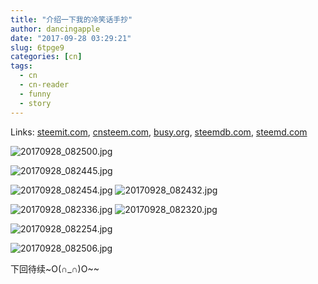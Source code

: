 ```yaml
---
title: "介绍一下我的冷笑话手抄"
author: dancingapple
date: "2017-09-28 03:29:21"
slug: 6tpge9
categories: [cn]
tags: 
  - cn
  - cn-reader
  - funny
  - story
---
```


Links: [steemit.com](https://steemit.com/cn/@dancingapple/6tpge9), [cnsteem.com](https://cnsteem.com/cn/@dancingapple/6tpge9), [busy.org](https://busy.org/cn/@dancingapple/6tpge9), [steemdb.com](https://steemdb.com/cn/@dancingapple/6tpge9), [steemd.com](https://steemd.com/cn/@dancingapple/6tpge9)

![20170928_082500.jpg](https://steemitimages.com/DQmVLjy8ziu4qCMMNNxmKQRXu7LciiAejo6VTw4DeRVCgJd/20170928_082500.jpg)

![20170928_082445.jpg](https://steemitimages.com/DQmQEbgVLP82mYbQ2599nw4gvpTZEdgSCK97ZLB8ixB4tmt/20170928_082445.jpg)

![20170928_082454.jpg](https://steemitimages.com/DQmQpBVJ7aYQsG2Dz3q4Kx4iDMKky97HENfzFgSnj7UWV36/20170928_082454.jpg)
![20170928_082432.jpg](https://steemitimages.com/DQmScPRBMhY1M3dL5xYMuJKFxkoJuad9JtM5mQ8ikdwNhwW/20170928_082432.jpg)

![20170928_082336.jpg](https://steemitimages.com/DQmRUKxFJafLFMLo51wMvFS8jmgHzFgdf5zpm5oqt7s25YU/20170928_082336.jpg)
![20170928_082320.jpg](https://steemitimages.com/DQmbKVZsfQdPdqDCnwr3X9uxqz74m8uSe53CdmBJ2NWADqd/20170928_082320.jpg)

![20170928_082254.jpg](https://steemitimages.com/DQmVshZpgny2JViF2NWTpqUb8DSFHnF2VTAhcf8LbhfKwQJ/20170928_082254.jpg)


![20170928_082506.jpg](https://steemitimages.com/DQmdD98KSgstc9WrEB8dyHgyaLdtyp8gKCmvd7comGR4T6o/20170928_082506.jpg)

下回待续~O(∩_∩)O~~

